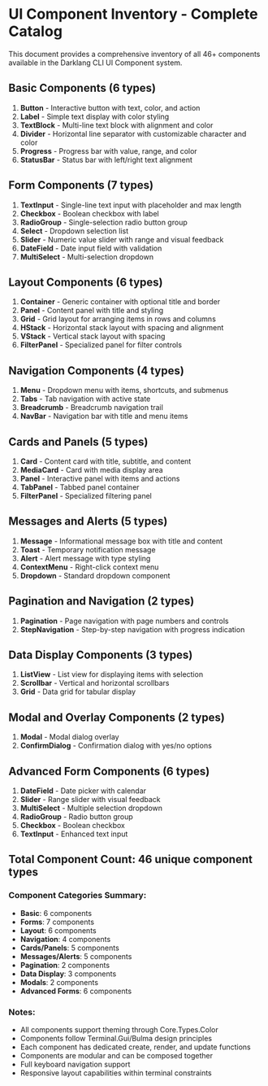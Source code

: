# UI Component Inventory - Complete Catalog

This document provides a comprehensive inventory of all 46+ components available in the Darklang CLI UI Component system.

## Basic Components (6 types)
1. **Button** - Interactive button with text, color, and action
2. **Label** - Simple text display with color styling
3. **TextBlock** - Multi-line text block with alignment and color
4. **Divider** - Horizontal line separator with customizable character and color
5. **Progress** - Progress bar with value, range, and color
6. **StatusBar** - Status bar with left/right text alignment

## Form Components (7 types)
1. **TextInput** - Single-line text input with placeholder and max length
2. **Checkbox** - Boolean checkbox with label
3. **RadioGroup** - Single-selection radio button group
4. **Select** - Dropdown selection list
5. **Slider** - Numeric value slider with range and visual feedback
6. **DateField** - Date input field with validation
7. **MultiSelect** - Multi-selection dropdown

## Layout Components (6 types)
1. **Container** - Generic container with optional title and border
2. **Panel** - Content panel with title and styling
3. **Grid** - Grid layout for arranging items in rows and columns
4. **HStack** - Horizontal stack layout with spacing and alignment
5. **VStack** - Vertical stack layout with spacing
6. **FilterPanel** - Specialized panel for filter controls

## Navigation Components (4 types)
1. **Menu** - Dropdown menu with items, shortcuts, and submenus
2. **Tabs** - Tab navigation with active state
3. **Breadcrumb** - Breadcrumb navigation trail
4. **NavBar** - Navigation bar with title and menu items

## Cards and Panels (5 types)
1. **Card** - Content card with title, subtitle, and content
2. **MediaCard** - Card with media display area
3. **Panel** - Interactive panel with items and actions
4. **TabPanel** - Tabbed panel container
5. **FilterPanel** - Specialized filtering panel

## Messages and Alerts (5 types)
1. **Message** - Informational message box with title and content
2. **Toast** - Temporary notification message
3. **Alert** - Alert message with type styling
4. **ContextMenu** - Right-click context menu
5. **Dropdown** - Standard dropdown component

## Pagination and Navigation (2 types)
1. **Pagination** - Page navigation with page numbers and controls
2. **StepNavigation** - Step-by-step navigation with progress indication

## Data Display Components (3 types)
1. **ListView** - List view for displaying items with selection
2. **Scrollbar** - Vertical and horizontal scrollbars
3. **Grid** - Data grid for tabular display

## Modal and Overlay Components (2 types)
1. **Modal** - Modal dialog overlay
2. **ConfirmDialog** - Confirmation dialog with yes/no options

## Advanced Form Components (6 types)
1. **DateField** - Date picker with calendar
2. **Slider** - Range slider with visual feedback
3. **MultiSelect** - Multiple selection dropdown
4. **RadioGroup** - Radio button group
5. **Checkbox** - Boolean checkbox
6. **TextInput** - Enhanced text input

## Total Component Count: 46 unique component types

### Component Categories Summary:
- **Basic**: 6 components
- **Forms**: 7 components  
- **Layout**: 6 components
- **Navigation**: 4 components
- **Cards/Panels**: 5 components
- **Messages/Alerts**: 5 components
- **Pagination**: 2 components
- **Data Display**: 3 components
- **Modals**: 2 components
- **Advanced Forms**: 6 components

### Notes:
- All components support theming through Core.Types.Color
- Components follow Terminal.Gui/Bulma design principles
- Each component has dedicated create, render, and update functions
- Components are modular and can be composed together
- Full keyboard navigation support
- Responsive layout capabilities within terminal constraints